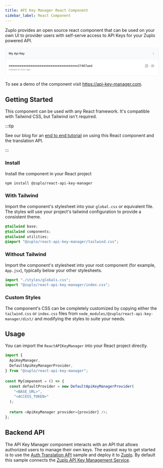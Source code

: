 ```yaml
---
title: API Key Manager React Component
sidebar_label: React Component
---
```


Zuplo provides an open source react component that can be used on your own UI to
provider users with self-serve access to API Keys for your Zuplo powered API.

![Component Screenshot](../../public/media/api-key-react-component/cedd8ad0-9433-4433-80f6-86545ba0d41a.png)

To see a demo of the component visit https://api-key-manager.com.

## Getting Started

This component can be used with any React framework. It's compatible with
Tailwind CSS, but Tailwind isn't required.

:::tip

See our blog for an
[end to end tutorial](https://zuplo.com/blog/2023/08/08/open-source-release) on
using this React component and the translation API.

:::

### Install

Install the component in your React project

```bash
npm install @zuplo/react-api-key-manager
```

### With Tailwind

Import the component's stylesheet into your `global.css` or equivalent file. The
styles will use your project's tailwind configuration to provide a consistent
theme.

```css
@tailwind base;
@tailwind components;
@tailwind utilities;
@import "@zuplo/react-api-key-manager/tailwind.css";
```

### Without Tailwind

Import the component's stylesheet into your root component (for example,
`App.jsx`), typically below your other stylesheets.

```jsx
import "./styles/globals.css";
import "@zuplo/react-api-key-manager/index.css";
```

### Custom Styles

The component's CSS can be completely customized by copying either the
`tailwind.css` or `index.css` files from
`node_modules/@zuplo/react-api-key-manager/dist/` and modifying the styles to
suite your needs.

## Usage

You can import the `ReactAPIKeyManager` into your React project directly.

```ts
import {
  ApiKeyManager,
  DefaultApiKeyManagerProvider,
} from "@zuplo/react-api-key-manager";

const MyComponent = () => {
  const defaultProvider = new DefaultApiKeyManagerProvider(
    "<BASE_URL>",
    "<ACCESS_TOKEN>"
  );

  return <ApiKeyManager provider={provider} />;
};
```

## Backend API

The API Key Manager component interacts with an API that allows authorized users
to manage their own keys. The easiest way to get started is to use the
[Auth Translation API](https://github.com/zuplo/sample-auth-translation-api)
sample and deploy it to [Zuplo](https://zuplo.com). By default this sample
connects the [Zuplo API Key Management Service](./api-key-management.md).
